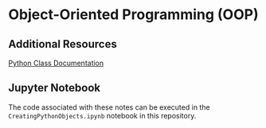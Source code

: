 # Object-Oriented Programming (OOP)

## Additional Resources

[Python Class Documentation](https://docs.python.org/3/tutorial/classes.html)

## Jupyter Notebook

The code associated with these notes can be executed in the `CreatingPythonObjects.ipynb` notebook in this repository.
